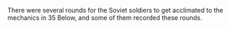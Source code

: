 There were several rounds for the Soviet soldiers to get acclimated to the mechanics in 35 Below, and some of them recorded these rounds.